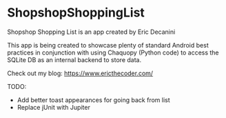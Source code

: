 # ShopshopShoppingList

Shopshop Shopping List is an app created by Eric Decanini

This app is being created to showcase plenty of standard Android best practices in conjunction with using Chaquopy (Python code) to access the SQLite DB as an internal backend to store data.

Check out my blog:
https://www.ericthecoder.com/

TODO:
- Add better toast appearances for going back from list
- Replace jUnit with Jupiter
